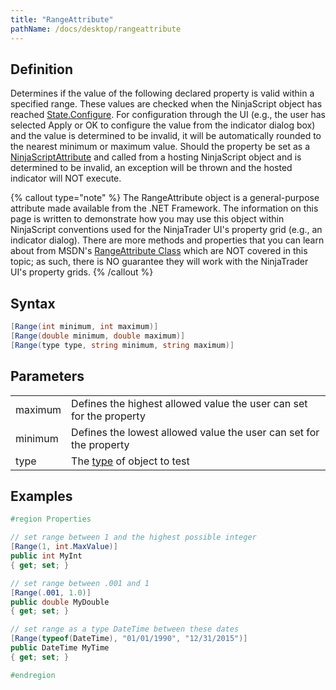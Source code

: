 ```yaml
---
title: "RangeAttribute"
pathName: /docs/desktop/rangeattribute
---
```


## Definition

Determines if the value of the following declared property is valid within a specified range. These values are checked when the NinjaScript object has reached [State.Configure](/docs/desktop/state). For configuration through the UI (e.g., the user has selected Apply or OK to configure the value from the indicator dialog box) and the value is determined to be invalid, it will be automatically rounded to the nearest minimum or maximum value. Should the property be set as a [NinjaScriptAttribute](/docs/desktop/ninjascriptpropertyattribute) and called from a hosting NinjaScript object and is determined to be invalid, an exception will be thrown and the hosted indicator will NOT execute.

{% callout type="note" %}
The RangeAttribute object is a general-purpose attribute made available from the .NET Framework. The information on this page is written to demonstrate how you may use this object within NinjaScript conventions used for the NinjaTrader UI's property grid (e.g., an indicator dialog). There are more methods and properties that you can learn about from MSDN's [RangeAttribute Class](https://msdn.microsoft.com/en-us/library/system.componentmodel.dataannotations.rangeattribute(v=vs.110).aspx) which are NOT covered in this topic; as such, there is NO guarantee they will work with the NinjaTrader UI's property grids.
{% /callout %}

## Syntax

```csharp
[Range(int minimum, int maximum)]
[Range(double minimum, double maximum)]
[Range(type type, string minimum, string maximum)]
```

## Parameters

|  |  |
| --- | --- |
| maximum | Defines the highest allowed value the user can set for the property |
| minimum | Defines the lowest allowed value the user can set for the property |
| type | The [type](https://msdn.microsoft.com/en-us/library/system.type(v=vs.110).aspx) of object to test |

## Examples

```csharp
#region Properties

// set range between 1 and the highest possible integer
[Range(1, int.MaxValue)]
public int MyInt
{ get; set; }

// set range between .001 and 1
[Range(.001, 1.0)]
public double MyDouble
{ get; set; }

// set range as a type DateTime between these dates
[Range(typeof(DateTime), "01/01/1990", "12/31/2015")]
public DateTime MyTime
{ get; set; }

#endregion
```
